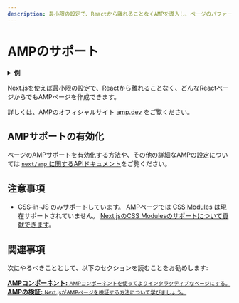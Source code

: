 ```yaml
---
description: 最小限の設定で、Reactから離れることなくAMPを導入し、ページのパフォーマンスとスピードを向上させることができます。
---
```


# AMPのサポート

<details>
  <summary><b>例</b></summary>
  <ul>
    <li><a href="https://github.com/zeit/next.js/tree/canary/examples/amp">AMP</a></li>
  </ul>
</details>

Next.jsを使えば最小限の設定で、Reactから離れることなく、どんなReactページからでもAMPページを作成できます。

詳しくは、AMPのオフィシャルサイト [amp.dev](https://amp.dev/) をご覧ください。

## AMPサポートの有効化

ページのAMPサポートを有効化する方法や、その他の詳細なAMPの設定については [ `next/amp` に関するAPIドキュメント](/docs/api-reference/next/amp.md)をご覧ください。

## 注意事項

- CSS-in-JS のみサポートしています。 AMPページでは [CSS Modules](/docs/basic-features/built-in-css-support.md) は現在サポートされていません。 [Next.jsのCSS Modulesのサポートについて貢献できます](https://github.com/zeit/next.js/issues/10549)。

## 関連事項

次にやるべきこととして、以下のセクションを読むことをお勧めします:

<div class="card">
  <a href="/docs/advanced-features/amp-support/adding-amp-components.md">
    <b>AMPコンポーネント:</b>
    <small>AMPコンポーネントを使ってよりインタラクティブなページにする。</small>
  </a>
</div>

<div class="card">
  <a href="/docs/advanced-features/amp-support/amp-validation.md">
    <b>AMPの検証:</b>
    <small>Next.jsがAMPページを検証する方法について学びましょう。</small>
  </a>
</div>
